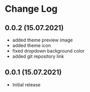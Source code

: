 # Change Log

## 0.0.2 (15.07.2021)

- added theme preview image
- added theme icon
- fixed dropdown background color
- added git repository link

## 0.0.1 (15.07.2021)

- Initial release
